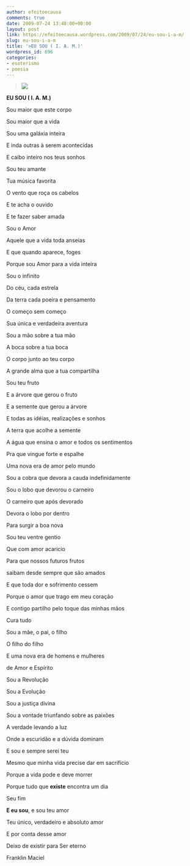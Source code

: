 ```yaml
---
author: efeitoecausa
comments: true
date: 2009-07-24 13:48:00+00:00
layout: post
link: https://efeitoecausa.wordpress.com/2009/07/24/eu-sou-i-a-m/
slug: eu-sou-i-a-m
title: '>EU SOU ( I. A. M.)'
wordpress_id: 696
categories:
- esoterismo
- poesia
---
```


>[![](http://3.bp.blogspot.com/_XtLLz2xI81Y/Smm74qc16oI/AAAAAAAAAiw/8WwNHPgNmoA/s320/eu+sou)](http://3.bp.blogspot.com/_XtLLz2xI81Y/Smm74qc16oI/AAAAAAAAAiw/8WwNHPgNmoA/s1600-h/eu+sou) 	 	 

**EU SOU  ( I. A. M.)**


  


Sou maior que este corpo

Sou maior que a vida

Sou uma galáxia inteira

E inda outras à serem acontecidas

E caibo inteiro nos teus sonhos


  


Sou teu amante

Tua música favorita

O vento que roça os cabelos

E te acha o ouvido

E te fazer saber amada


  


Sou o Amor

Aquele que a vida toda anseias

E que quando aparece, foges

Porque sou Amor para a vida inteira


  


Sou o infinito

Do céu, cada estrela

Da terra cada poeira e pensamento

O começo sem começo

Sua única e verdadeira aventura


  


Sou a mão sobre a tua mão

A boca sobre a tua boca

O corpo junto ao teu corpo

A grande alma que a tua compartilha


  


Sou teu fruto

E a árvore que gerou o fruto

E a semente que gerou a árvore

E todas as idéias, realizações e sonhos


  


A terra que acolhe a semente

A água que ensina o amor e todos os sentimentos

Pra que vingue forte e espalhe 

Uma nova era de amor pelo mundo


  


Sou a cobra que devora a cauda indefinidamente

Sou o lobo que devorou o carneiro

O carneiro que após devorado

Devora o lobo por dentro

Para surgir a boa nova


  


Sou teu ventre gentio

Que com amor acaricio

Para que nossos futuros frutos

saibam desde sempre que são amados

E que toda dor e sofrimento cessem

Porque o amor que trago em meu coração

E contigo partilho pelo toque das minhas mãos 

Cura tudo


  



  


Sou a mãe, o pai, o filho

O filho do filho

E uma nova era de homens e mulheres

de Amor e Espírito


  


Sou a Revolução

Sou a Evolução

Sou a justiça divina


  


Sou a vontade triunfando sobre as paixões

A verdade levando a luz

Onde a escuridão e a dúvida dominam


  


E sou e sempre serei teu

Mesmo que minha vida precise dar em sacrifício

Porque a vida pode e deve morrer

Porque tudo que **existe** encontra um dia

Seu fim


  


**E eu sou**, e sou teu amor

Teu único, verdadeiro e absoluto amor

E por conta desse amor

Deixo de existir para Ser eterno


  



  


Franklin Maciel


  



  



  



  



  



  



  

  

